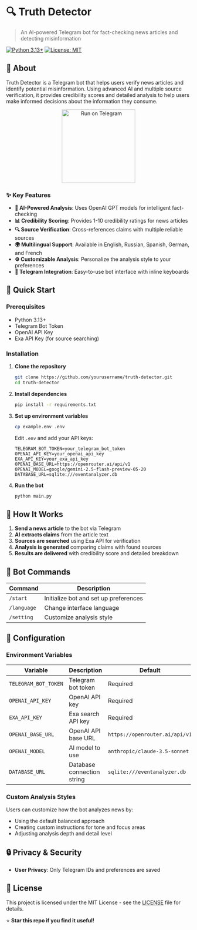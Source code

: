 # 🔍 Truth Detector

> An AI-powered Telegram bot for fact-checking news articles and detecting misinformation

[![Python 3.13+](https://img.shields.io/badge/python-3.13+-blue.svg)](https://www.python.org/downloads/)
[![License: MIT](https://img.shields.io/badge/License-MIT-yellow.svg)](https://opensource.org/licenses/MIT)



## 📖 About

Truth Detector is a Telegram bot that helps users verify news articles and identify potential misinformation. Using advanced AI and multiple source verification, it provides credibility scores and detailed analysis to help users make informed decisions about the information they consume.

<p align="center">
<a href="https://t.me/event_analyser_ai_bot?start=source=github" alt="Run Telegram Bot shield">
  <img src="https://img.shields.io/badge/RUN-Telegram-blue" alt="Run on Telegram" width="200">
</a>
</p>



### ✨ Key Features

- **🤖 AI-Powered Analysis**: Uses OpenAI GPT models for intelligent fact-checking
- **📊 Credibility Scoring**: Provides 1-10 credibility ratings for news articles
- **🔍 Source Verification**: Cross-references claims with multiple reliable sources
- **🌍 Multilingual Support**: Available in English, Russian, Spanish, German, and French
- **⚙️ Customizable Analysis**: Personalize the analysis style to your preferences
- **📱 Telegram Integration**: Easy-to-use bot interface with inline keyboards

## 🚀 Quick Start

### Prerequisites

- Python 3.13+
- Telegram Bot Token
- OpenAI API Key
- Exa API Key (for source searching)

### Installation

1. **Clone the repository**
   ```bash
   git clone https://github.com/yourusername/truth-detector.git
   cd truth-detector
   ```

2. **Install dependencies**
   ```bash
   pip install -r requirements.txt
   ```

3. **Set up environment variables**
   ```bash
   cp example.env .env
   ```
   
   Edit `.env` and add your API keys:
   ```env
   TELEGRAM_BOT_TOKEN=your_telegram_bot_token
   OPENAI_API_KEY=your_openai_api_key
   EXA_API_KEY=your_exa_api_key
   OPENAI_BASE_URL=https://openrouter.ai/api/v1
   OPENAI_MODEL=google/gemini-2.5-flash-preview-05-20
   DATABASE_URL=sqlite:///eventanalyzer.db
   ```

4. **Run the bot**
   ```bash
   python main.py
   ```

## 🎯 How It Works

1. **Send a news article** to the bot via Telegram
2. **AI extracts claims** from the article text
3. **Sources are searched** using Exa API for verification
4. **Analysis is generated** comparing claims with found sources
5. **Results are delivered** with credibility score and detailed breakdown


## 📱 Bot Commands

| Command | Description |
|---------|-------------|
| `/start` | Initialize bot and set up preferences |
| `/language` | Change interface language |
| `/setting` | Customize analysis style |


## 🔧 Configuration

### Environment Variables

| Variable | Description | Default |
|----------|-------------|---------|
| `TELEGRAM_BOT_TOKEN` | Telegram bot token | Required |
| `OPENAI_API_KEY` | OpenAI API key | Required |
| `EXA_API_KEY` | Exa search API key | Required |
| `OPENAI_BASE_URL` | OpenAI API base URL | `https://openrouter.ai/api/v1` |
| `OPENAI_MODEL` | AI model to use | `anthropic/claude-3.5-sonnet` |
| `DATABASE_URL` | Database connection string | `sqlite:///eventanalyzer.db` |

### Custom Analysis Styles

Users can customize how the bot analyzes news by:
- Using the default balanced approach
- Creating custom instructions for tone and focus areas
- Adjusting analysis depth and detail level


## 🔒 Privacy & Security

- **User Privacy**: Only Telegram IDs and preferences are saved

## 📄 License

This project is licensed under the MIT License - see the [LICENSE](LICENSE) file for details.


⭐ **Star this repo if you find it useful!**
